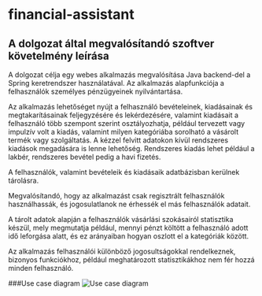 # financial-assistant

## A dolgozat által megvalósítandó szoftver követelmény leírása

A dolgozat célja egy webes alkalmazás megvalósítása Java backend-del a Spring keretrendszer használatával. Az alkalmazás alapfunkciója a felhasználók személyes pénzügyeinek nyilvántartása.

Az alkalmazás lehetőséget nyújt a felhasználó bevételeinek, kiadásainak és megtakarításainak feljegyzésére és lekérdezésére, valamint kiadásait a felhasználó több szempont szerint osztályozhatja, például tervezett vagy impulzív volt a kiadás, valamint milyen kategóriába sorolható a vásárolt termék vagy szolgáltatás. A kézzel felvitt adatokon kívül rendszeres kiadások megadására is lenne lehetőség. Rendszeres kiadás lehet például a lakbér, rendszeres bevétel pedig a havi fizetés.

A felhasználók, valamint bevételeik és kiadásaik adatbázisban kerülnek tárolásra.

Megvalósítandó, hogy az alkalmazást csak regisztrált felhasználók használhassák, és jogosulatlanok ne érhessék el más felhasználók adatait.

A tárolt adatok alapján a felhasználók vásárlási szokásairól statisztika készül, mely megmutatja például, mennyi pénzt költött a felhasználó adott idő leforgása alatt, és ez arányaiban hogyan oszlott el a kategóriák között.

Az alkalmazás felhasználói különböző jogosultságokkal rendelkeznek, bizonyos funkciókhoz, például meghatározott statisztikákhoz nem fér hozzá minden felhasználó.

###Use case diagram
![Use case diagram](https://github.com/szilagyizsofia/financial-assistant/blob/master/Untitled%20Diagram.jpg)
